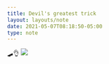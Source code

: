 ```yaml
---
title: Devil's greatest trick
layout: layouts/note
date: 2021-05-07T08:18:50-05:00
type: note
---
```

🛹👌
![](https://timculverhouse.com/assets/img/IMG_0545.jpeg)
